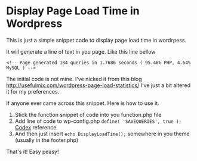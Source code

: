 Display Page Load Time in Wordpress
===================================

This is just a simple snippet code to display page load time in wordrpess.

It will generate a line of text in you page. Like this line bellow 

`<!-- Page generated 184 queries in 1.7686 seconds ( 95.46% PHP, 4.54% MySQL ) -->`


The initial code is not mine. I've nicked it from this blog http://usefulmix.com/wordpress-page-load-statistics/
I've just a bit altered it for my preferences.


If anyone ever came across this snippet. Here is how to use it.

1. Stick the function snippet of code into you function.php file
2. Add line of code to wp-config.php `define( 'SAVEQUERIES', true );` [Codex](http://codex.wordpress.org/Editing_wp-config.php#Save_queries_for_analysis "Explanation of this variable at the Wordpress Codex") reference 
2. And then just insert `echo DisplayLoadTime();` somewhere in you theme (usually in the footer.php)

That's it! Easy peasy!
